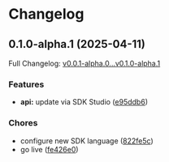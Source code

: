 # Changelog

## 0.1.0-alpha.1 (2025-04-11)

Full Changelog: [v0.0.1-alpha.0...v0.1.0-alpha.1](https://github.com/rsata/petstore-demo/compare/v0.0.1-alpha.0...v0.1.0-alpha.1)

### Features

* **api:** update via SDK Studio ([e95ddb6](https://github.com/rsata/petstore-demo/commit/e95ddb683b66896a6e8018be2f68fc246c15c933))


### Chores

* configure new SDK language ([822fe5c](https://github.com/rsata/petstore-demo/commit/822fe5c5b9422f1c9e814c313cf685ccd3050a19))
* go live ([fe426e0](https://github.com/rsata/petstore-demo/commit/fe426e08c59b6638bba75b70a3d188c586a17ce7))

